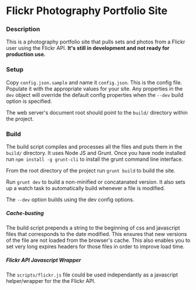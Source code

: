 # Flickr Photography Portfolio Site

### Description

This is a photography portfolio site that pulls sets and photos from a Flickr user using the Flickr API. **It's still in development and not ready for production use.**

### Setup

Copy `config.json.sample` and name it `config.json`. This is the config file. Populate it with the appropriate values for your site. Any properties in the `dev` object will override the default config properties when the `--dev` build option is specified.

The web server's document root should point to the `build/` directory within the project.

### Build

The build script compiles and processes all the files and puts them in the `build/` directory. It uses Node JS and Grunt. Once you have node installed run `npm install -g grunt-cli` to install the grunt command line interface.

From the root directory of the project run `grunt build` to build the site.

Run `grunt dev` to build a non-minified or concatanated version. It also sets up a watch task to automatically build whenever a file is modified.

The `--dev` option builds using the dev config options.

##### Cache-busting

The build script prepends a string to the beginning of css and javascript files that corresponds to the date modified. This ensures that new versions of the file are not loaded from the browser's cache. This also enables you to set very long expires headers for those files in order to improve load time.

##### Flickr API Javascript Wrapper

The `scripts/flickr.js` file could be used independantly as a javascript helper/wrapper for the the Flickr API.
